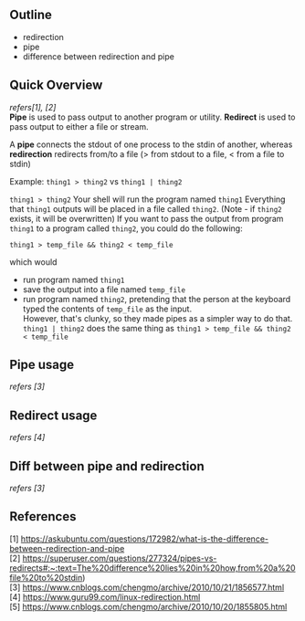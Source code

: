 ## Outline
- redirection
- pipe
- difference between redirection and pipe


## Quick Overview
*refers[1], [2]* <br/>
**Pipe** is used to pass output to another program or utility.
**Redirect** is used to pass output to either a file or stream.

A **pipe** connects the stdout of one process to the stdin of another, 
whereas **redirection** redirects from/to a file (> from stdout to a file, < from a file to stdin)



Example: `thing1 > thing2` vs `thing1 | thing2`

`thing1 > thing2`
Your shell will run the program named `thing1`
Everything that `thing1` outputs will be placed in a file called `thing2`. (Note - if `thing2` exists, it will be overwritten)
If you want to pass the output from program `thing1` to a program called `thing2`, you could do the following:

`thing1 > temp_file && thing2 < temp_file`

which would
- run program named `thing1`
- save the output into a file named `temp_file`
- run program named `thing2`, pretending that the person at the keyboard typed the contents of `temp_file` as the input.<br/>
However, that's clunky, so they made pipes as a simpler way to do that. `thing1 | thing2` does the same thing as `thing1 > temp_file && thing2 < temp_file`


## Pipe usage
*refers [3]*

## Redirect usage
*refers [4]*

## Diff between pipe and redirection
*refers [3]*

## References
[1] https://askubuntu.com/questions/172982/what-is-the-difference-between-redirection-and-pipe <br/>
[2] https://superuser.com/questions/277324/pipes-vs-redirects#:~:text=The%20difference%20lies%20in%20how,from%20a%20file%20to%20stdin)<br/>
[3] https://www.cnblogs.com/chengmo/archive/2010/10/21/1856577.html <br/>
[4] https://www.guru99.com/linux-redirection.html <br/>
[5] https://www.cnblogs.com/chengmo/archive/2010/10/20/1855805.html
